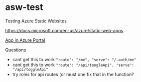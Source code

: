 # asw-test
Testing Azure Static Websites

https://docs.microsoft.com/en-us/azure/static-web-apps

[App in Azure Portal](https://portal.azure.com/#@c17a81d2-e5f7-49e4-a8fe-f26c99f185c6/resource/subscriptions/09fa1f4c-1a63-426c-ac27-518df4862d2f/resourcegroups/StaticWebApp/providers/Microsoft.Web/staticSites/asw-test/customDomains)

Questions

- cant get this to work `"route": "/me", "serve": "/.auth/me"`
- cant get this to work `"route": "/api/toogleApi", "serve": "/api/toggleApi"`
- try roles for api routes (or must one fix that in the function?
